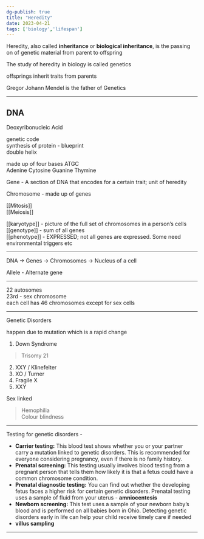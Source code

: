 ```yaml
---  
dg-publish: true  
title: "Heredity"  
date: 2023-04-21  
tags: ['biology','lifespan']  
---  
```

  
Heredity, also called **inheritance** or **biological inheritance**, is the passing on of genetic material from parent to offspring   
  
The study of heredity in biology is called genetics  
  
offsprings inherit traits from parents  
  
Gregor Johann Mendel is the father of Genetics   
  
---  
  
## DNA  
  
Deoxyribonucleic Acid  
  
genetic code  
synthesis of protein - blueprint  
double helix  
  
made up of four bases ATGC   
Adenine Cytosine Guanine Thymine   
  
  
Gene - A section of DNA that encodes for a certain trait; unit of heredity  
  
Chromosome - made up of genes  
  
[[Mitosis]]  
[[Meiosis]]   
  
[[karyotype]] - picture of the full set of chromosomes in a person’s cells  
[[genotype]] - sum of all genes   
[[phenotype]] - EXPRESSED; not all genes are expressed. Some need environmental triggers etc  
  
---  
  
DNA -> Genes -> Chromosomes -> Nucleus of a cell   
   
Allele - Alternate gene  
  
---  
  
22 autosomes   
23rd - sex chromosome  
each cell has 46 chromosomes except for sex cells  
  
---  
Genetic Disorders   
  
happen due to mutation which is a rapid change   
  
  
1. Down Syndrome  
> Trisomy 21   
  
2. XXY / Klinefelter  
3. XO / Turner  
4. Fragile X   
5. XXY   
  
Sex linked  
> Hemophilia  
> Colour blindness  
  
  
---  
  
Testing for genetic disorders -   
-   **Carrier testing:** This blood test shows whether you or your partner carry a mutation linked to genetic disorders. This is recommended for everyone considering pregnancy, even if there is no family history.  
-   **Prenatal screening:** This testing usually involves blood testing from a pregnant person that tells them how likely it is that a fetus could have a common chromosome condition.  
-   **Prenatal diagnostic testing:** You can find out whether the developing fetus faces a higher risk for certain genetic disorders. Prenatal testing uses a sample of fluid from your uterus - **amniocentesis**  
-   **Newborn screening:** This test uses a sample of your newborn baby’s blood and is performed on all babies born in Ohio. Detecting genetic disorders early in life can help your child receive timely care if needed  
- **villus sampling**  
  
---  
  
